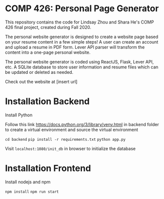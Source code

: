 # COMP 426: Personal Page Generator

This repository contains the code for Lindsay Zhou and Shara He's COMP 426 final project, created during Fall 2020.

The personal website generator is designed to create a website page based on your resume content in a few simple steps! A user can create an account and upload a resume in PDF form. Lever API parser will transform the content into a one-page personal website.

The personal website generator is coded using ReactJS, Flask, Lever API, etc. A SQLite database to store user information and resume files which can be updated or deleted as needed.

Check out the website at [insert url]

# Installation Backend
Install Python

Follow this link https://docs.python.org/3/library/venv.html in backend folder to create a virtual environment and source the virtual environment

`cd backend`
`pip install -r requirements.txt`
`python app.py`

Visit `localhost:1080/init_db` in browser to initialize the database

# Installation Frontend
Install nodejs and npm

`npm install`
`npm run start`
